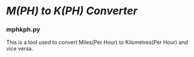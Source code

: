 # ***M(PH) to K(PH) Converter***
### mphkph.py
This is a tool used to convert Miles(Per Hour) to Kilometres(Per Hour) and vice versa.
